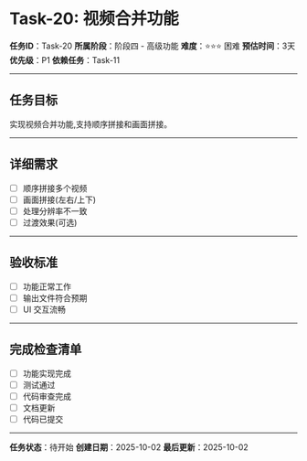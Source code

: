# Task-20: 视频合并功能

**任务ID**：Task-20
**所属阶段**：阶段四 - 高级功能
**难度**：⭐⭐⭐ 困难
**预估时间**：3天
**优先级**：P1
**依赖任务**：Task-11

---

## 任务目标

实现视频合并功能,支持顺序拼接和画面拼接。

---

## 详细需求

- [ ] 顺序拼接多个视频
- [ ] 画面拼接(左右/上下)
- [ ] 处理分辨率不一致
- [ ] 过渡效果(可选)

---

## 验收标准

- [ ] 功能正常工作
- [ ] 输出文件符合预期
- [ ] UI 交互流畅

---

## 完成检查清单

- [ ] 功能实现完成
- [ ] 测试通过
- [ ] 代码审查完成
- [ ] 文档更新
- [ ] 代码已提交

---

**任务状态**：待开始
**创建日期**：2025-10-02
**最后更新**：2025-10-02
